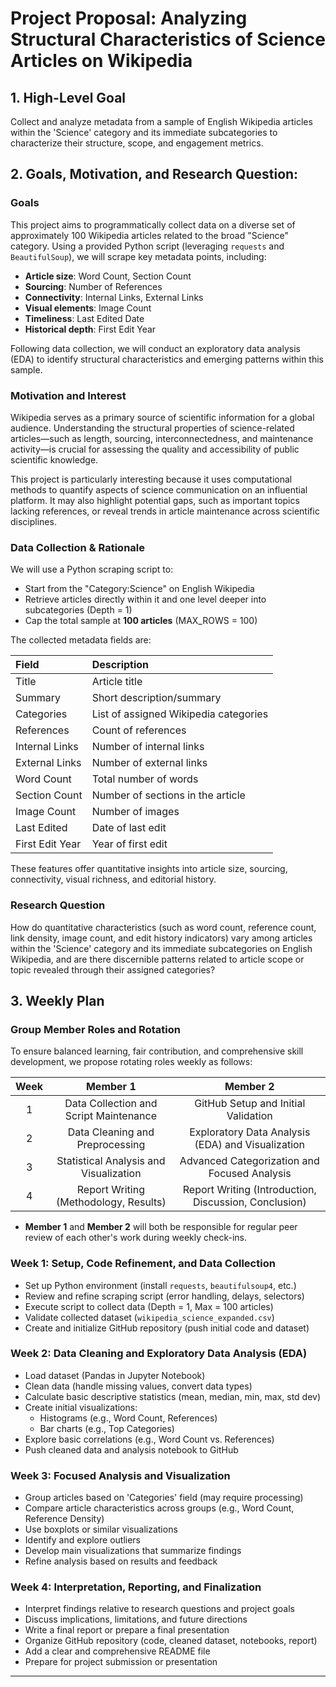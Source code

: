 # Project Proposal: Analyzing Structural Characteristics of Science Articles on Wikipedia

## 1. High-Level Goal
Collect and analyze metadata from a sample of English Wikipedia articles within the 'Science' category and its immediate subcategories to characterize their structure, scope, and engagement metrics.

## 2. Goals, Motivation, and Research Question:

### Goals

This project aims to programmatically collect data on a diverse set of approximately 100 Wikipedia articles related to the broad "Science" category. Using a provided Python script (leveraging `requests` and `BeautifulSoup`), we will scrape key metadata points, including:

- **Article size**: Word Count, Section Count
- **Sourcing**: Number of References
- **Connectivity**: Internal Links, External Links
- **Visual elements**: Image Count
- **Timeliness**: Last Edited Date
- **Historical depth**: First Edit Year

Following data collection, we will conduct an exploratory data analysis (EDA) to identify structural characteristics and emerging patterns within this sample.

### Motivation and Interest

Wikipedia serves as a primary source of scientific information for a global audience. Understanding the structural properties of science-related articles—such as length, sourcing, interconnectedness, and maintenance activity—is crucial for assessing the quality and accessibility of public scientific knowledge.

This project is particularly interesting because it uses computational methods to quantify aspects of science communication on an influential platform. It may also highlight potential gaps, such as important topics lacking references, or reveal trends in article maintenance across scientific disciplines.

### Data Collection & Rationale

We will use a Python scraping script to:

- Start from the "Category:Science" on English Wikipedia
- Retrieve articles directly within it and one level deeper into subcategories (Depth = 1)
- Cap the total sample at **100 articles** (MAX_ROWS = 100)

The collected metadata fields are:

| Field | Description |
|:------|:------------|
| Title | Article title |
| Summary | Short description/summary |
| Categories | List of assigned Wikipedia categories |
| References | Count of references |
| Internal Links | Number of internal links |
| External Links | Number of external links |
| Word Count | Total number of words |
| Section Count | Number of sections in the article |
| Image Count | Number of images |
| Last Edited | Date of last edit |
| First Edit Year | Year of first edit |

These features offer quantitative insights into article size, sourcing, connectivity, visual richness, and editorial history.

### Research Question

How do quantitative characteristics (such as word count, reference count, link density, image count, and edit history indicators) vary among articles within the 'Science' category and its immediate subcategories on English Wikipedia, and are there discernible patterns related to article scope or topic revealed through their assigned categories?

## 3. Weekly Plan

### Group Member Roles and Rotation

To ensure balanced learning, fair contribution, and comprehensive skill development, we propose rotating roles weekly as follows:

| Week | Member 1 | Member 2 |
|:----:|:--------:|:--------:|
| 1 | Data Collection and Script Maintenance | GitHub Setup and Initial Validation |
| 2 | Data Cleaning and Preprocessing | Exploratory Data Analysis (EDA) and Visualization |
| 3 | Statistical Analysis and Visualization | Advanced Categorization and Focused Analysis |
| 4 | Report Writing (Methodology, Results) | Report Writing (Introduction, Discussion, Conclusion) |

- **Member 1** and **Member 2** will both be responsible for regular peer review of each other's work during weekly check-ins.

### Week 1: Setup, Code Refinement, and Data Collection

- Set up Python environment (install `requests`, `beautifulsoup4`, etc.)
- Review and refine scraping script (error handling, delays, selectors)
- Execute script to collect data (Depth = 1, Max = 100 articles)
- Validate collected dataset (`wikipedia_science_expanded.csv`)
- Create and initialize GitHub repository (push initial code and dataset)

### Week 2: Data Cleaning and Exploratory Data Analysis (EDA)

- Load dataset (Pandas in Jupyter Notebook)
- Clean data (handle missing values, convert data types)
- Calculate basic descriptive statistics (mean, median, min, max, std dev)
- Create initial visualizations:
  - Histograms (e.g., Word Count, References)
  - Bar charts (e.g., Top Categories)
- Explore basic correlations (e.g., Word Count vs. References)
- Push cleaned data and analysis notebook to GitHub

### Week 3: Focused Analysis and Visualization

- Group articles based on 'Categories' field (may require processing)
- Compare article characteristics across groups (e.g., Word Count, Reference Density)
- Use boxplots or similar visualizations
- Identify and explore outliers
- Develop main visualizations that summarize findings
- Refine analysis based on results and feedback

### Week 4: Interpretation, Reporting, and Finalization

- Interpret findings relative to research questions and project goals
- Discuss implications, limitations, and future directions
- Write a final report or prepare a final presentation
- Organize GitHub repository (code, cleaned dataset, notebooks, report)
- Add a clear and comprehensive README file
- Prepare for project submission or presentation

---
